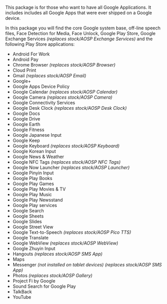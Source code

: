 This package is for those who want to have all Google Applications. It includes includes all Google Apps that were ever shipped on a Google device. 

In this package you will find the core Google system base, off-line speech files, Face Detection for Media, Face Unlock, Google Play Store, Google Exchange Services _(replaces stock/AOSP Exchange Services)_ and the following Play Store applications:

* Android For Work
* Android Pay
* Chrome Browser _(replaces stock/AOSP Browser)_
* Cloud Print
* Gmail _(replaces stock/AOSP Email)_
* Google+
* Google Apps Device Policy
* Google Calendar _(replaces stock/AOSP Calendar)_
* Google Camera _(replaces stock/AOSP Camera)_
* Google Connectivity Services
* Google Desk Clock _(replaces stock/AOSP Desk Clock)_
* Google Docs
* Google Drive
* Google Earth
* Google Fitness
* Google Japanese Input
* Google Keep
* Google Keyboard _(replaces stock/AOSP Keyboard)_
* Google Korean Input
* Google News & Weather
* Google NFC Tags _(replaces stock/AOSP NFC Tags)_
* Google Now Launcher _(replaces stock/AOSP Launcher)_
* Google Pinyin Input
* Google Play Books
* Google Play Games
* Google Play Movies & TV
* Google Play Music
* Google Play Newsstand
* Google Play services
* Google Search
* Google Sheets
* Google Slides
* Google Street View
* Google Text-to-Speech _(replaces stock/AOSP Pico TTS)_
* Google Translate
* Google WebView _(replaces stock/AOSP WebView)_
* Google Zhuyin Input
* Hangouts _(replaces stock/AOSP SMS App)_
* Maps
* Messenger _(not installed on tablet devices) (replaces stock/AOSP SMS App)_
* Photos _(replaces stock/AOSP Gallery)_
* Project Fi by Google
* Sound Search for Google Play
* TalkBack
* YouTube